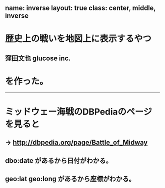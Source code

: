 name: inverse
layout: true
class: center, middle, inverse
---
# 歴史上の戦いを地図上に表示するやつ
窪田文也 glucose inc.
---
# を作った。
---
# ミッドウェー海戦のDBPediaのページを見ると
→ http://dbpedia.org/page/Battle_of_Midway 
---
## dbo:date があるから日付がわかる。
## geo:lat geo:long があるから座標がわかる。
